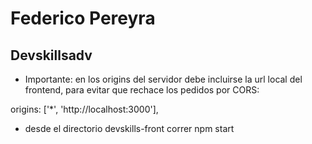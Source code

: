 # Federico Pereyra
## Devskillsadv

* Importante:
en los origins del servidor debe incluirse la url local del frontend, para evitar que rechace los pedidos por CORS:

origins: ['*', 'http://localhost:3000'],


* desde el directorio devskills-front correr npm start

